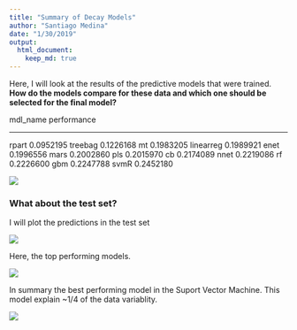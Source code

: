 ```yaml
---
title: "Summary of Decay Models"
author: "Santiago Medina"
date: "1/30/2019"
output: 
  html_document:
    keep_md: true
---
```




Here, I will look at the results of the predictive models that were trained. 
**How do the models compare for these data and which one should be selected for the final model?**




mdl_name     performance
----------  ------------
rpart          0.0952195
treebag        0.1226168
mt             0.1983205
linearreg      0.1989921
enet           0.1996556
mars           0.2002860
pls            0.2015970
cb             0.2174089
nnet           0.2219086
rf             0.2226600
gbm            0.2247788
svmR           0.2452180

![](./figures/results-1.png)<!-- -->


### What about the test set?

I will plot the predictions in the test set

![](./figures/unnamed-chunk-1-1.png)<!-- -->


Here, the top performing models.

![](./figures/top_models-1.png)<!-- -->


In summary the best performing model in the Suport Vector Machine. This model explain ~1/4 of the data variablity.

![](./figures/test_preds-1.png)<!-- -->


